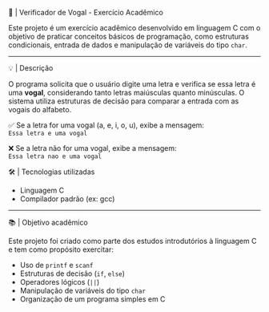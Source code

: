 📘 | Verificador de Vogal - Exercício Acadêmico

Este projeto é um exercício acadêmico desenvolvido em linguagem C com o objetivo de praticar conceitos básicos de programação, como estruturas condicionais, entrada de dados e manipulação de variáveis do tipo `char`.

---

💡 | Descrição

O programa solicita que o usuário digite uma letra e verifica se essa letra é uma **vogal**, considerando tanto letras maiúsculas quanto minúsculas. O sistema utiliza estruturas de decisão para comparar a entrada com as vogais do alfabeto.

✅ Se a letra for uma vogal (a, e, i, o, u), exibe a mensagem:  
`Essa letra e uma vogal`

❌ Se a letra não for uma vogal, exibe a mensagem:  
`Essa letra nao e uma vogal`

🛠️ | Tecnologias utilizadas

- Linguagem C  
- Compilador padrão (ex: gcc)

---

📚 | Objetivo acadêmico

Este projeto foi criado como parte dos estudos introdutórios à linguagem C e tem como propósito exercitar:

- Uso de `printf` e `scanf`  
- Estruturas de decisão (`if`, `else`)  
- Operadores lógicos (`||`)  
- Manipulação de variáveis do tipo `char`  
- Organização de um programa simples em C
